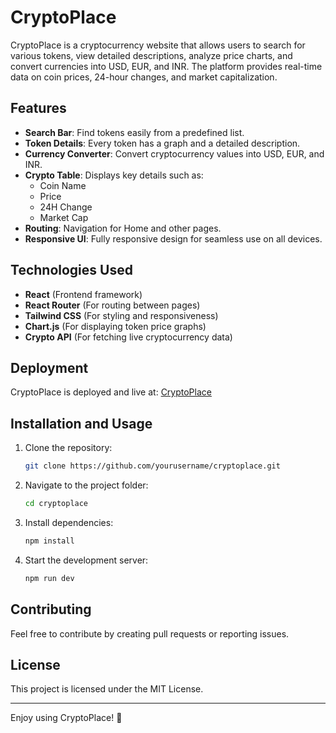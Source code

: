 # CryptoPlace

CryptoPlace is a cryptocurrency website that allows users to search for various tokens, view detailed descriptions, analyze price charts, and convert currencies into USD, EUR, and INR. The platform provides real-time data on coin prices, 24-hour changes, and market capitalization.

## Features

- **Search Bar**: Find tokens easily from a predefined list.
- **Token Details**: Every token has a graph and a detailed description.
- **Currency Converter**: Convert cryptocurrency values into USD, EUR, and INR.
- **Crypto Table**: Displays key details such as:
  - Coin Name
  - Price
  - 24H Change
  - Market Cap
- **Routing**: Navigation for Home and other pages.
- **Responsive UI**: Fully responsive design for seamless use on all devices.

## Technologies Used

- **React** (Frontend framework)
- **React Router** (For routing between pages)
- **Tailwind CSS** (For styling and responsiveness)
- **Chart.js** (For displaying token price graphs)
- **Crypto API** (For fetching live cryptocurrency data)

## Deployment

CryptoPlace is deployed and live at: [CryptoPlace](https://crypto-placeapp.vercel.app)

## Installation and Usage

1. Clone the repository:
   ```sh
   git clone https://github.com/yourusername/cryptoplace.git
   ```
2. Navigate to the project folder:
   ```sh
   cd cryptoplace
   ```
3. Install dependencies:
   ```sh
   npm install
   ```
4. Start the development server:
   ```sh
   npm run dev
   ```

## Contributing

Feel free to contribute by creating pull requests or reporting issues.

## License

This project is licensed under the MIT License.

---

Enjoy using CryptoPlace! 🚀

